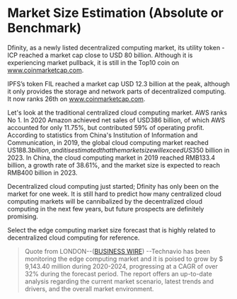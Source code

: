 # Market Size Estimation (Absolute or Benchmark)
Dfinity, as a newly listed decentralized computing market, its utility token - ICP reached a market cap close to USD 80 billion. Although it is experiencing market pullback, it is still in the Top10 coin on www.coinmarketcap.com.

IPFS’s token FIL reached a market cap USD 12.3 billion at the peak, although it only provides the storage and network parts of decentralized computing. It now ranks 26th on www.coinmarketcap.com.

Let's look at the traditional centralized cloud computing market. AWS ranks No 1. In 2020 Amazon achieved net sales of USD386 billion, of which AWS accounted for only 11.75%, but contributed 59% of operating profit. According to statistics from China's Institution of Information and Communication, in 2019, the global cloud computing market reached US$188.3 billion, and it is estimated that the market size will exceed US$350 billion in 2023. In China, the cloud computing market in 2019 reached RMB133.4 billion, a growth rate of 38.61%, and the market size is expected to reach RMB400 billion in 2023.

Decentralized cloud computing just started; Dfinity has only been on the market for one week. It is still hard to predict how many centralized cloud computing markets will be cannibalized by the decentralized cloud computing  in the next few years, but future prospects are definitely promising. 

Select the edge computing market size forecast that is highly related to decentralized cloud computing for reference. 
> Quote from LONDON--([BUSINESS WIRE](https://www.businesswire.com/))
> --Technavio has been monitoring the edge computing market and it is poised to grow by $ 9,143.40 million during 2020-2024, progressing at a CAGR of over 32% during the forecast period. The report offers an up-to-date analysis regarding the current market scenario, latest trends and drivers, and the overall market environment.
